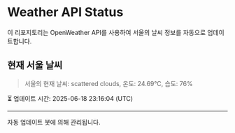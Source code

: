 
# Weather API Status

이 리포지토리는 OpenWeather API를 사용하여 서울의 날씨 정보를 자동으로 업데이트합니다.

## 현재 서울 날씨
> 서울의 현재 날씨: scattered clouds, 온도: 24.69°C, 습도: 76%

⏳ 업데이트 시간: 2025-06-18 23:16:04 (UTC)

---
자동 업데이트 봇에 의해 관리됩니다.
